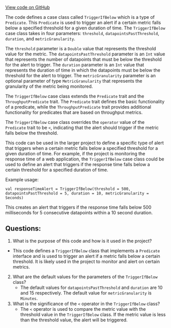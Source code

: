 [View code on GitHub](https://github.com/misbahsy/the-algorithm/product-mixer/core/src/main/scala/com/twitter/product_mixer/core/functional_component/common/alert/predicate/TriggerIfBelow.scala)

The code defines a case class called `TriggerIfBelow` which is a type of `Predicate`. This `Predicate` is used to trigger an alert if a certain metric falls below a specified threshold for a given duration of time. The `TriggerIfBelow` case class takes in four parameters: `threshold`, `datapointsPastThreshold`, `duration`, and `metricGranularity`. 

The `threshold` parameter is a `Double` value that represents the threshold value for the metric. The `datapointsPastThreshold` parameter is an `Int` value that represents the number of datapoints that must be below the threshold for the alert to trigger. The `duration` parameter is an `Int` value that represents the duration of time in which the datapoints must be below the threshold for the alert to trigger. The `metricGranularity` parameter is an optional parameter of type `MetricGranularity` that represents the granularity of the metric being monitored. 

The `TriggerIfBelow` case class extends the `Predicate` trait and the `ThroughputPredicate` trait. The `Predicate` trait defines the basic functionality of a predicate, while the `ThroughputPredicate` trait provides additional functionality for predicates that are based on throughput metrics. 

The `TriggerIfBelow` case class overrides the `operator` value of the `Predicate` trait to be `<`, indicating that the alert should trigger if the metric falls below the threshold. 

This code can be used in the larger project to define a specific type of alert that triggers when a certain metric falls below a specified threshold for a given duration of time. For example, if the project is monitoring the response time of a web application, the `TriggerIfBelow` case class could be used to define an alert that triggers if the response time falls below a certain threshold for a specified duration of time. 

Example usage:

```
val responseTimeAlert = TriggerIfBelow(threshold = 500, datapointsPastThreshold = 5, duration = 10, metricGranularity = Seconds)
```

This creates an alert that triggers if the response time falls below 500 milliseconds for 5 consecutive datapoints within a 10 second duration.
## Questions: 
 1. What is the purpose of this code and how is it used in the project?
   - This code defines a `TriggerIfBelow` class that implements a `Predicate` interface and is used to trigger an alert if a metric falls below a certain threshold. It is likely used in the project to monitor and alert on certain metrics.
2. What are the default values for the parameters of the `TriggerIfBelow` class?
   - The default values for `datapointsPastThreshold` and `duration` are 10 and 15 respectively. The default value for `metricGranularity` is `Minutes`.
3. What is the significance of the `<` operator in the `TriggerIfBelow` class?
   - The `<` operator is used to compare the metric value with the threshold value in the `TriggerIfBelow` class. If the metric value is less than the threshold value, the alert will be triggered.